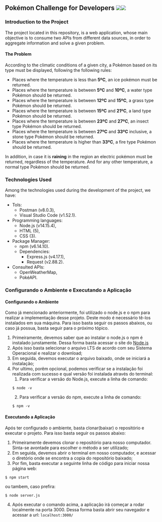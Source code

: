 ## Pokémon Challenge for Developers ![](https://icon-icons.com/icons2/896/PNG/32/pokemon_go_play_game_cinema_film_movie_icon-icons.com_69163.png)![](https://icon-icons.com/icons2/851/PNG/32/pikachu_icon-icons.com_67535.png)

### Introduction to the Project 
The project located in this repository, is a web application, whose main objective is to consume two APIs from different data sources, in order to aggregate information and solve a given problem. 

#### The Problem
According to the climatic conditions of a given city, a Pokémon based on its type must be displayed, following the following rules: 

*  Places where the temperature is less than **5ºC**, an ice pokémon must be returned. 
*  Places where the temperature is between **5ºC** and **10ºC**, a water type Pokémon should be returned. 
*  Places where the temperature is between **12ºC** and **15ºC**, a grass type Pokémon should be returned. 
*  Places where the temperature is between **15ºC** and **21ºC**, a land type Pokémon should be returned. 
*  Places where the temperature is between **23ºC** and **27ºC**, an insect type Pokémon should be returned.
*  Places where the temperature is between **27ºC** and **33ºC** inclusive, a stone type Pokémon should be returned. 
*  Places where the temperature is higher than **33ºC**, a fire type Pokémon should be returned. 

In addition, in case it is **raining** in the region an electric pokémon must be returned, regardless of the temperature. And for any other temperature, a normal type Pokémon should be returned. 

### Technologies Used 
Among the technologies used during the development of the project, we have: 
* Tols:
  * Postman (v8.0.3),
  * Visual Studio Code (v1.52.1).
* Programming languages:
  * Node.js (v14.15.4),
  * HTML (5),
  * CSS (3).
* Package Manager:
    * npm (v6.14.10).
    * Dependencies:
      * Express.js (v4.17.1),
      * Request (v2.88.2).
* Consulted APIs:
  * OpenWeatherMap,
  * PokéAPI.
  
### Configurando o Ambiente e Executando a Aplicação
#### Configurando o Ambiente
Como já mencionado anteriormente, foi utilizado o node.js e o npm para realizar a implementação desse projeto. Deste modo é necessário tê-los instalados em sua máquina. Para isso basta seguir os passos abaixos, ou caso já possua, basta seguir para o próximo tópico.
  1. Primeiramente, devemos saber que ao instalar o node.js o npm é instalado junstamente. Dessa forma basta acessar o site do [Node.js](https://nodejs.org/en/download/)
  2. Após isso basta selecionar o arquivo LTS de acordo com seu Sistema Operacional e realizar o download;
  3. Em seguida, devemos executar o arquivo baixado, onde se iniciará a instalação;
  4. Por ultimo, porêm opcional, podemos verificar se a instalação foi realizada com sucesso e qual versão foi instalada através do terminal:
     1. Para verificar a versão do Node.js, execute a linha de comando:
     ```
     $ node -v
     ```
     2. Para verificar a versão do npm, execute a linha de comando:
     ```
     $ npm -v
     ```

#### Executando a Aplicação
Após ter configurado o ambiente, basta clonar(baixar) o repositório e executar o projeto. Para isso basta seguir os passos abaixo:
  1. Primeiramente devemos clonar o repositório para nosso computador. Sinta-se avontade para escolher o método a ser utilizado;
  2. Em seguida, devemos abrir o terminal em nosso computador, e acessar o diretório onde se encontra a copia do repositório baixado;
  3. Por fim, basta executar a seguinte linha de código para iniciar nossa página web: 
  ```
  $ npm start
  ```
  ou tambem, caso prefira:
   ```
  $ node server.js
  ```
  4. Após executar o comando acima, a aplicação irá começar a rodar localmente na porta 3000. Dessa forma basta abrir seu navegador e acessar a url: `localhost:3000/`
 
  


